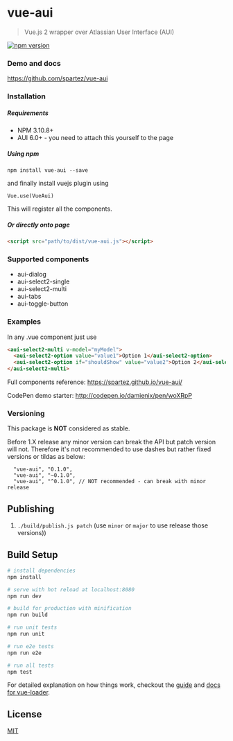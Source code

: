 # vue-aui

> Vue.js 2 wrapper over Atlassian User Interface (AUI)

[![npm version](https://badge.fury.io/js/vue-aui.svg)](https://badge.fury.io/js/vue-aui)

### Demo and docs

https://github.com/spartez/vue-aui

### Installation

##### Requirements

* NPM 3.10.8+
* AUI 6.0+ - you need to attach this yourself to the page

##### Using npm
```
npm install vue-aui --save
```

and finally install vuejs plugin using

```ecmascript
Vue.use(VueAui)
```
This will register all the components.

##### Or directly onto page

```html
<script src="path/to/dist/vue-aui.js"></script>
```

### Supported components

* aui-dialog
* aui-select2-single
* aui-select2-multi
* aui-tabs
* aui-toggle-button

### Examples
In any .vue component just use
```html
<aui-select2-multi v-model="myModel">
  <aui-select2-option value="value1">Option 1</aui-select2-option>
  <aui-select2-option if="shouldShow" value="value2">Option 2</aui-select2-option>
</aui-select2-multi>
```

Full components reference: https://spartez.github.io/vue-aui/

CodePen demo starter: http://codepen.io/damienix/pen/woXRpP

### Versioning
This package is **NOT** considered as stable. 

Before 1.X release any minor version can break the API but patch version will not.
Therefore it's not recommended to use dashes but rather fixed versions or tildas as below:

```
  "vue-aui", "0.1.0",
  "vue-aui", "~0.1.0",
  "vue-aui", "^0.1.0", // NOT recommended - can break with minor release
```

## Publishing

1. `./build/publish.js patch` (use `minor` or `major` to use release those versions))

## Build Setup

``` bash
# install dependencies
npm install

# serve with hot reload at localhost:8080
npm run dev

# build for production with minification
npm run build

# run unit tests
npm run unit

# run e2e tests
npm run e2e

# run all tests
npm test
```

For detailed explanation on how things work, checkout the [guide](http://vuejs-templates.github.io/webpack/) and [docs for vue-loader](http://vuejs.github.io/vue-loader).

## License
[MIT](LICENSE.md)
